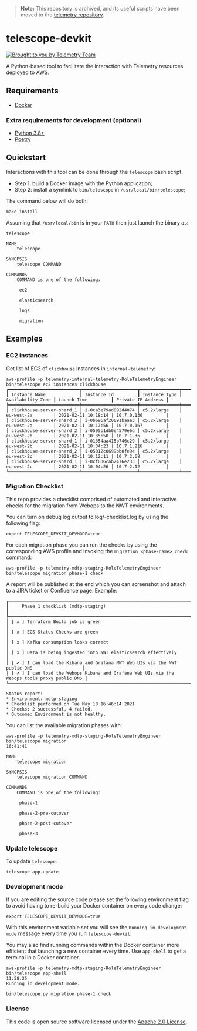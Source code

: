 > **Note:**
This repository is archived, and its useful scripts have been moved to the 
> [telemetry repository](https://github.com/hmrc/telemetry/tree/main/tools).

# telescope-devkit

[![Brought to you by Telemetry Team](https://img.shields.io/badge/MDTP-Telemetry-40D9C0?style=flat&labelColor=000000&logo=gov.uk)](https://confluence.tools.tax.service.gov.uk/display/TEL/Telemetry)

A Python-based tool to facilitate the interaction with Telemetry resources deployed to AWS.

## Requirements

* [Docker](https://www.docker.com/)

### Extra requirements for development (optional)

* [Python 3.8+](https://www.python.org/downloads/release)
* [Poetry](https://python-poetry.org/)

## Quickstart

Interactions with this tool can be done through the `telescope` bash script.

* Step 1: build a Docker image with the Python application;
* Step 2: install a symlink to `bin/telescope` in `/usr/local/bin/telescope`;

The command below will do both:

```shell
make install
```

Assuming that `/usr/local/bin` is in your `PATH` then just launch the binary as:

```shell
telescope

NAME
    telescope

SYNOPSIS
    telescope COMMAND

COMMANDS
    COMMAND is one of the following:

     ec2

     elasticsearch

     logs

     migration
```

## Examples

### EC2 instances

Get list of EC2 of `clickhouse` instances in `internal-telemetry`:

```shell
aws-profile -p telemetry-internal-telemetry-RoleTelemetryEngineer bin/telescope ec2 instances clickhouse
┏━━━━━━━━━━━━━━━━━━━━━━━━━━━┳━━━━━━━━━━━━━━━━━━━━━┳━━━━━━━━━━━━━━━┳━━━━━━━━━━━━━━━━━━━┳━━━━━━━━━━━━━━━━━━━━━┳━━━━━━━━━━━━━━━━━━━━┓
┃ Instance Name             ┃ Instance Id         ┃ Instance Type ┃ Availability Zone ┃ Launch Time         ┃ Private IP Address ┃
┡━━━━━━━━━━━━━━━━━━━━━━━━━━━╇━━━━━━━━━━━━━━━━━━━━━╇━━━━━━━━━━━━━━━╇━━━━━━━━━━━━━━━━━━━╇━━━━━━━━━━━━━━━━━━━━━╇━━━━━━━━━━━━━━━━━━━━┩
│ clickhouse-server-shard_1 │ i-0ca3e79ad092d4074 │ c5.2xlarge    │ eu-west-2a        │ 2021-02-11 10:18:14 │ 10.7.0.130         │
│ clickhouse-server-shard_2 │ i-0b696af20091baaa3 │ c5.2xlarge    │ eu-west-2a        │ 2021-02-11 10:17:56 │ 10.7.0.167         │
│ clickhouse-server-shard_2 │ i-0595b1db0e4579e6d │ c5.2xlarge    │ eu-west-2b        │ 2021-02-11 10:35:50 │ 10.7.1.36          │
│ clickhouse-server-shard_1 │ i-01354aa415b746c29 │ c5.2xlarge    │ eu-west-2b        │ 2021-02-11 10:34:23 │ 10.7.1.216         │
│ clickhouse-server-shard_2 │ i-05012c0699bb0fe9e │ c5.2xlarge    │ eu-west-2c        │ 2021-02-11 10:12:11 │ 10.7.2.68          │
│ clickhouse-server-shard_1 │ i-0cf036cab2476e233 │ c5.2xlarge    │ eu-west-2c        │ 2021-02-11 10:04:26 │ 10.7.2.12          │
└───────────────────────────┴─────────────────────┴───────────────┴───────────────────┴─────────────────────┴────────────────────┘
```

### Migration Checklist

This repo provides a checklist comprised of automated and interactive checks for the migration from Webops to the NWT environments.

You can turn on debug log output to log/<env>-checklist.log by using the following flag:

```shell
export TELESCOPE_DEVKIT_DEVMODE=true
```

For each migration phase you can run the checks by using the corresponding AWS profile and invoking the `migration <phase-name> check` command:

```shell
aws-profile -p telemetry-mdtp-staging-RoleTelemetryEngineer bin/telescope migration phase-1 check
```
A report will be published at the end which you can screenshot and attach to a JIRA ticket or Confluence page. Example:
```shell
┏━━━━━━━━━━━━━━━━━━━━━━━━━━━━━━━━━━━━━━━━━━━━━━━━━━━━━━━━━━━━━━━━━━━━━━━━━━━━━━━━━━━━━━━━━━━━━━┓
┃     Phase 1 checklist (mdtp-staging)                                                       ┃
┡━━━━━━━━━━━━━━━━━━━━━━━━━━━━━━━━━━━━━━━━━━━━━━━━━━━━━━━━━━━━━━━━━━━━━━━━━━━━━━━━━━━━━━━━━━━━━━┩
│ [ x ] Terraform Build job is green                                                           │
│ [ x ] ECS Status Checks are green                                                            │
│ [ x ] Kafka consumption looks correct                                                        │
│ [ x ] Data is being ingested into NWT elasticsearch effectively                              │
│ [ ✔ ] I can load the Kibana and Grafana NWT Web UIs via the NWT public DNS                   │
│ [ ✔ ] I can load the Webops Kibana and Grafana Web UIs via the Webops tools proxy public DNS │
└──────────────────────────────────────────────────────────────────────────────────────────────┘

Status report:
* Environment: mdtp-staging
* Checklist performed on Tue May 18 16:46:14 2021
* Checks: 2 successful, 4 failed.
* Outcome: Environment is not healthy.
```

You can list the available migration phases with:
```shell
aws-profile -p telemetry-mdtp-staging-RoleTelemetryEngineer bin/telescope migration                                                                                                                                                                                        16:41:41

NAME
    telescope migration

SYNOPSIS
    telescope migration COMMAND

COMMANDS
    COMMAND is one of the following:

     phase-1

     phase-2-pre-cutover

     phase-2-post-cutover

     phase-3

```



### Update telescope

To update `telescope`:

```shell
telescope app-update
```

### Development mode

If you are editing the source code please set the following environment flag to avoid having to re-build your Docker container on every code change:

```shell
export TELESCOPE_DEVKIT_DEVMODE=true
```

With this environment variable set you will see the `Running in development mode` message every time you run `telescope-devkit`:

You may also find running commands within the Docker container more efficient that launching a new container every time. Use `app-shell` to get a terminal in a Docker container.

```shell
aws-profile -p telemetry-mdtp-staging-RoleTelemetryEngineer bin/telescope app-shell                                                                                                                                                                                                                           11:58:25
Running in development mode.

bin/telescope.py migration phase-1 check
```

### License

This code is open source software licensed under the [Apache 2.0 License]("http://www.apache.org/licenses/LICENSE-2.0.html").
